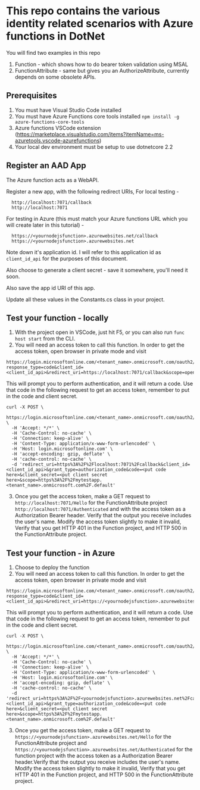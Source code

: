 # This repo contains the various identity related scenarios with Azure functions in DotNet

You will find two examples in this repo
1. Function - which shows how to do bearer token validation using MSAL
2. FunctionAttribute - same but gives you an AuthorizeAttribute, currently depends on some obsolete APIs.

## Prerequisites
1. You must have Visual Studio Code installed
2. You must have Azure Functions core tools installed `npm install -g azure-functions-core-tools`
3. Azure functions VSCode extension (https://marketplace.visualstudio.com/items?itemName=ms-azuretools.vscode-azurefunctions)
4. Your local dev environment must be setup to use dotnetcore 2.2

## Register an AAD App

The Azure function acts as a WebAPI. 

Register a new app, with the following redirect URIs,
For local testing - 
```
  http://localhost:7071/callback
  http://localhost:7071
```

For testing in Azure (this must match your Azure functions URL which you will create later in this tutorial) - 
```
  https://<yournodejsfunction>.azurewebsites.net/callback
  https://<yournodejsfunction>.azurewebsites.net
```
Note down it's application id. I will refer to this application id as `client_id_api` for the purposes of this document.

Also choose to generate a client secret - save it somewhere, you'll need it soon.

Also save the app id URI of this app.

Update all these values in the Constants.cs class in your project.

 ## Test your function - locally

 1. With the project open in VSCode, just hit F5, or you can also run `func host start` from the CLI.
 2. You will need an access token to call this function. In order to get the access token, open browser in private mode and visit
 ```
 https://login.microsoftonline.com/<tenant_name>.onmicrosoft.com/oauth2/v2.0/authorize?response_type=code&client_id=<client_id_api>&redirect_uri=https://localhost:7071/callback&scope=openid
```

This will prompt you to perform authentication, and it will return a code. 
Use that code in the following request to get an access token, remember to put in the code and client secret.

```
curl -X POST \
  https://login.microsoftonline.com/<tenant_name>.onmicrosoft.com/oauth2/v2.0/token \
  -H 'Accept: */*' \
  -H 'Cache-Control: no-cache' \
  -H 'Connection: keep-alive' \
  -H 'Content-Type: application/x-www-form-urlencoded' \
  -H 'Host: login.microsoftonline.com' \
  -H 'accept-encoding: gzip, deflate' \
  -H 'cache-control: no-cache' \
  -d 'redirect_uri=https%3A%2F%2Flocalhost:7071%2Fcallback&client_id=<client_id_api>&grant_type=authorization_code&code=<put code here>&client_secret=<put client secret here>&scope=https%3A%2F%2Fmytestapp.<tenant_name>.onmicrosoft.com%2F.default'
  ```
 
 3. Once you get the access token, make a GET request to `http://localhost:7071/Hello` for the FunctionAttribute project `http://localhost:7071/Authenticated` and  with the access token as a Authorization Bearer header. Verify that the output you receive includes the user's name. Modify the access token slightly to make it invalid, Verify that you get HTTP 401 in the Function project, and HTTP 500 in the FunctionAttribute project.

 ## Test your function - in Azure

1. Choose to deploy the function
2. You will need an access token to call this function. In order to get the access token, open browser in private mode and visit
 ```
 https://login.microsoftonline.com/<tenant_name>.onmicrosoft.com/oauth2/v2.0/authorize?response_type=code&client_id=<client_id_api>&redirect_uri=https://<yournodejsfunction>.azurewebsites.net/callback&scope=openid
```

This will prompt you to perform authentication, and it will return a code. 
Use that code in the following request to get an access token, remember to put in the code and client secret.

```
curl -X POST \
  https://login.microsoftonline.com/<tenant_name>.onmicrosoft.com/oauth2/v2.0/token \
  -H 'Accept: */*' \
  -H 'Cache-Control: no-cache' \
  -H 'Connection: keep-alive' \
  -H 'Content-Type: application/x-www-form-urlencoded' \
  -H 'Host: login.microsoftonline.com' \
  -H 'accept-encoding: gzip, deflate' \
  -H 'cache-control: no-cache' \
  -d 'redirect_uri=https%3A%2F%2F<yournodejsfunction>.azurewebsites.net%2Fcallback&client_id=<client_id_api>&grant_type=authorization_code&code=<put code here>&client_secret=<put client secret here>&scope=https%3A%2F%2Fmytestapp.<tenant_name>.onmicrosoft.com%2F.default'
  ```
 
 3. Once you get the access token, make a GET request to `https://<yournodejsfunction>.azurewebsites.net/Hello` for the FunctionAttribute project and `https://<yournodejsfunction>.azurewebsites.net/Authenticated` for the function project with the access token as a Authorization Bearer header.Verify that the output you receive includes the user's name. Modify the access token slightly to make it invalid, Verify that you get HTTP 401 in the Function project, and HTTP 500 in the FunctionAttribute project.